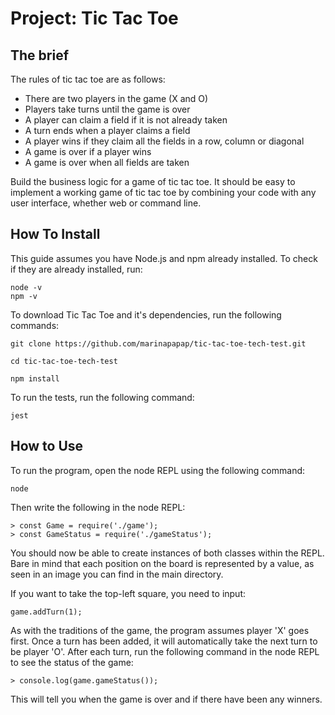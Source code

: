 # Project: Tic Tac Toe

## The brief

The rules of tic tac toe are as follows:

* There are two players in the game (X and O)
* Players take turns until the game is over
* A player can claim a field if it is not already taken
* A turn ends when a player claims a field
* A player wins if they claim all the fields in a row, column or diagonal
* A game is over if a player wins
* A game is over when all fields are taken

Build the business logic for a game of tic tac toe. It should be easy to implement a working game of tic tac toe by combining your code with any user interface, whether web or command line.

## How To Install

This guide assumes you have Node.js and npm already installed. To check if they are already installed, run:

```
node -v
npm -v
```

To download Tic Tac Toe and it's dependencies, run the following commands:

```
git clone https://github.com/marinapapap/tic-tac-toe-tech-test.git

cd tic-tac-toe-tech-test

npm install
```

To run the tests, run the following command:

```
jest
```

## How to Use

To run the program, open the node REPL using the following command:

```
node
```

Then write the following in the node REPL:

```
> const Game = require('./game');
> const GameStatus = require('./gameStatus');
```

You should now be able to create instances of both classes within the REPL. Bare in mind that each position
on the board is represented by a value, as seen in an image you can find in the main directory.

If you want to take the top-left square, you need to input:

```
game.addTurn(1);
```

As with the traditions of the game, the program assumes player 'X' goes first. Once a turn has been added, 
it will automatically take the next turn to be player 'O'. After each turn, run the following command in the 
node REPL to see the status of the game:

```
> console.log(game.gameStatus());
```

This will tell you when the game is over and if there have been any winners.
